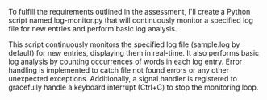 To fulfill the requirements outlined in the assessment, I'll create a Python script named log-monitor.py 
that will continuously monitor a specified log file for new entries and perform basic log analysis.
 

This script continuously monitors the specified log file (sample.log by default) for new entries, displaying them in real-time.
 It also performs basic log analysis by counting occurrences of words in each log entry. 
Error handling is implemented to catch file not found errors or any other unexpected exceptions. 
Additionally, a signal handler is registered to gracefully handle a keyboard interrupt (Ctrl+C) to stop the monitoring loop.

